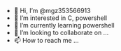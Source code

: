 - 👋 Hi, I’m @mgz353566913
- 👀 I’m interested in C, powershell
- 🌱 I’m currently learning powershell
- 💞️ I’m looking to collaborate on ...
- 📫 How to reach me ...

<!---
mgz353566913/mgz353566913 is a ✨ special ✨ repository because its `README.md` (this file) appears on your GitHub profile.
You can click the Preview link to take a look at your changes.
--->

